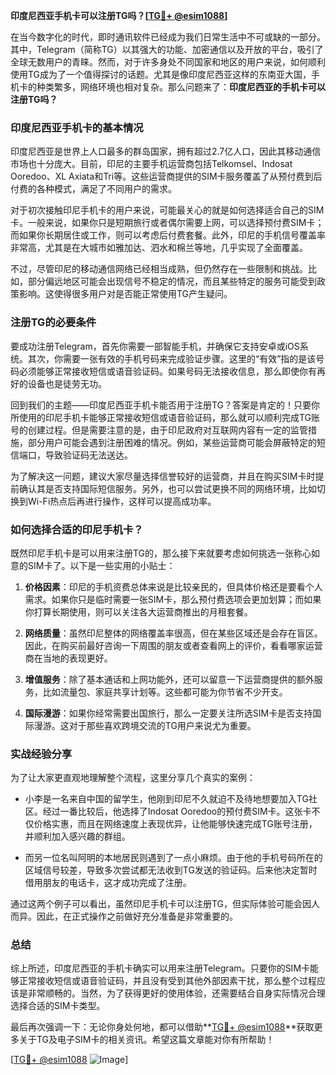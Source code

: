 **印度尼西亚手机卡可以注册TG吗？[[TG💪+ @esim1088](https://t.me/s/esim1088)]**

在当今数字化的时代，即时通讯软件已经成为我们日常生活中不可或缺的一部分。其中，Telegram（简称TG）以其强大的功能、加密通信以及开放的平台，吸引了全球无数用户的青睐。然而，对于许多身处不同国家和地区的用户来说，如何顺利使用TG成为了一个值得探讨的话题。尤其是像印度尼西亚这样的东南亚大国，手机卡的种类繁多，网络环境也相对复杂。那么问题来了：**印度尼西亚的手机卡可以注册TG吗？**

### 印度尼西亚手机卡的基本情况

印度尼西亚是世界上人口最多的群岛国家，拥有超过2.7亿人口，因此其移动通信市场也十分庞大。目前，印尼的主要手机运营商包括Telkomsel、Indosat Ooredoo、XL Axiata和Tri等。这些运营商提供的SIM卡服务覆盖了从预付费到后付费的各种模式，满足了不同用户的需求。

对于初次接触印尼手机卡的用户来说，可能最关心的就是如何选择适合自己的SIM卡。一般来说，如果你只是短期旅行或者偶尔需要上网，可以选择预付费SIM卡；而如果你长期居住或工作，则可以考虑后付费套餐。此外，印尼的手机信号覆盖率非常高，尤其是在大城市如雅加达、泗水和棉兰等地，几乎实现了全面覆盖。

不过，尽管印尼的移动通信网络已经相当成熟，但仍然存在一些限制和挑战。比如，部分偏远地区可能会出现信号不稳定的情况，而且某些特定的服务可能受到政策影响。这使得很多用户对是否能正常使用TG产生疑问。

### 注册TG的必要条件

要成功注册Telegram，首先你需要一部智能手机，并确保它支持安卓或iOS系统。其次，你需要一张有效的手机号码来完成验证步骤。这里的“有效”指的是该号码必须能够正常接收短信或语音验证码。如果号码无法接收信息，那么即使你有再好的设备也是徒劳无功。

回到我们的主题——印度尼西亚手机卡能否用于注册TG？答案是肯定的！只要你所使用的印尼手机卡能够正常接收短信或语音验证码，那么就可以顺利完成TG账号的创建过程。但是需要注意的是，由于印尼政府对互联网内容有一定的监管措施，部分用户可能会遇到注册困难的情况。例如，某些运营商可能会屏蔽特定的短信端口，导致验证码无法送达。

为了解决这一问题，建议大家尽量选择信誉较好的运营商，并且在购买SIM卡时提前确认其是否支持国际短信服务。另外，也可以尝试更换不同的网络环境，比如切换到Wi-Fi热点后再进行操作，这样可以提高成功率。

### 如何选择合适的印尼手机卡？

既然印尼手机卡是可以用来注册TG的，那么接下来就要考虑如何挑选一张称心如意的SIM卡了。以下是一些实用的小贴士：

1. **价格因素**：印尼的手机资费总体来说是比较亲民的，但具体价格还是要看个人需求。如果你只是临时需要一张SIM卡，那么预付费选项会更加划算；而如果你打算长期使用，则可以关注各大运营商推出的月租套餐。

2. **网络质量**：虽然印尼整体的网络覆盖率很高，但在某些区域还是会存在盲区。因此，在购买前最好咨询一下周围的朋友或者查看网上的评价，看看哪家运营商在当地的表现更好。

3. **增值服务**：除了基本通话和上网功能外，还可以留意一下运营商提供的额外服务，比如流量包、家庭共享计划等。这些都可能为你节省不少开支。

4. **国际漫游**：如果你经常需要出国旅行，那么一定要关注所选SIM卡是否支持国际漫游。这对于那些喜欢跨境交流的TG用户来说尤为重要。

### 实战经验分享

为了让大家更直观地理解整个流程，这里分享几个真实的案例：

- 小李是一名来自中国的留学生，他刚到印尼不久就迫不及待地想要加入TG社区。经过一番比较后，他选择了Indosat Ooredoo的预付费SIM卡。这张卡不仅价格实惠，而且在网络速度上表现优异，让他能够快速完成TG账号注册，并顺利加入感兴趣的群组。
  
- 而另一位名叫阿明的本地居民则遇到了一点小麻烦。由于他的手机号码所在的区域信号较差，导致多次尝试都无法收到TG发送的验证码。后来他决定暂时借用朋友的电话卡，这才成功完成了注册。

通过这两个例子可以看出，虽然印尼手机卡可以注册TG，但实际体验可能会因人而异。因此，在正式操作之前做好充分准备是非常重要的。

### 总结

综上所述，印度尼西亚的手机卡确实可以用来注册Telegram。只要你的SIM卡能够正常接收短信或语音验证码，并且没有受到其他外部因素干扰，那么整个过程应该是非常顺畅的。当然，为了获得更好的使用体验，还需要结合自身实际情况合理选择合适的SIM卡类型。

最后再次强调一下：无论你身处何地，都可以借助**[TG💪+ @esim1088](https://t.me/s/esim1088)**获取更多关于TG及电子SIM卡的相关资讯。希望这篇文章能对你有所帮助！

[[TG💪+ @esim1088](https://t.me/s/esim1088) ![Image](https://i.postimg.cc/4NQfJmqS/Snipaste-2025-05-13-00-14-12.png)]